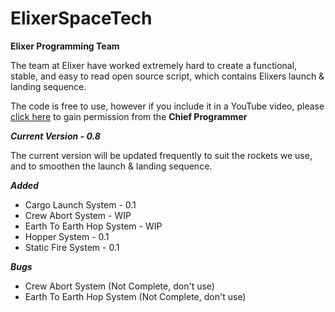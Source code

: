 # ElixerSpaceTech

**__Elixer Programming Team__**

The team at Elixer have worked extremely hard to create a functional, stable, and easy to read open source script, which contains Elixers launch & landing sequence.

The code is free to use, however if you include it in a YouTube video, please [click here](https://discord.gg/ukGAYUF) to gain permission from the **Chief Programmer**



***__Current Version - 0.8__***

The current version will be updated frequently to suit the rockets we use, and to smoothen the launch & landing sequence.

*__Added__*

- Cargo Launch System - 0.1
- Crew Abort System - WIP
- Earth To Earth Hop System - WIP
- Hopper System - 0.1
- Static Fire System - 0.1

*__Bugs__*

- Crew Abort System (Not Complete, don't use)
- Earth To Earth Hop System (Not Complete, don't use)
